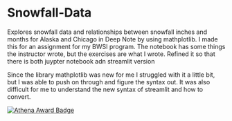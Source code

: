 # Snowfall-Data
Explores snowfall data and relationships between snowfall inches and months for Alaska and Chicago in Deep Note by using mathplotlib. I made this for an assignment for my BWSI program. The notebook has some things the instructor wrote, but the exercises are what I wrote. Refined it so that there is both juypter notebook adn streamlit version

Since the library mathplotlib was new for me I struggled with it a little bit, but I was able to push on through and figure the syntax out.
It was also difficult for me to understand the new syntax of streamlit and how to convert.


[![Athena Award Badge](https://img.shields.io/endpoint?url=https%3A%2F%2Faward.athena.hackclub.com%2Fapi%2Fbadge)](https://award.athena.hackclub.com?utm_source=readme)
